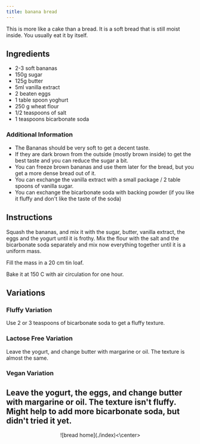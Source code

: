 ```yaml
---
title: banana bread
---
```


This is more like a cake than a bread. It is a soft bread that is still moist inside. You usually eat it by itself.

## Ingredients

- 2-3 soft bananas
- 150g sugar
- 125g butter
- 5ml vanilla extract
- 2 beaten eggs
- 1 table spoon yoghurt 
- 250 g wheat flour 
- 1/2 teaspoons of salt
- 1 teaspoons bicarbonate soda

### Additional Information

- The Bananas should be very soft to get a decent taste.
- If they are dark brown from the outside (mostly brown inside) to get the best taste and you can reduce the sugar a bit.
- You can freeze brown bananas and use them later for the bread, but you get a more dense bread out of it.
- You can exchange the vanilla extract with a small package / 2 table spoons of vanilla sugar.
- You can exchange the bicarbonate soda with backing powder (if you like it fluffy and don't like the taste of the soda)

## Instructions

Squash the bananas, and mix it with the sugar, butter, vanilla extract, the eggs and the yogurt until it is frothy. Mix the flour with the salt and the bicarbonate soda separately and mix now everything together until it is a uniform mass.

Fill the mass in a 20 cm tin loaf.

Bake it at 150 C with air circulation for one hour.

## Variations

### Fluffy Variation

Use 2 or 3 teaspoons of bicarbonate soda to get a fluffy texture.

### Lactose Free Variation

Leave the yogurt, and change butter with margarine or oil. The texture is almost the same.

### Vegan Variation

Leave the yogurt, the eggs, and change butter with margarine or oil. The texture isn't fluffy. Might help to add more bicarbonate soda, but didn't tried it yet.
---
<center>![bread home](./index)<\center>
